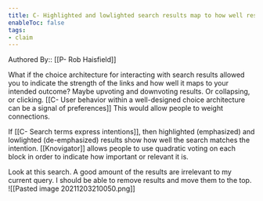 ```yaml
---
title: C- Highlighted and lowlighted search results map to how well results map to intentions
enableToc: false
tags:
- claim
---
```

Authored By:: [[P- Rob Haisfield]]

What if the choice architecture for interacting with search results allowed you to indicate the strength of the links and how well it maps to your intended outcome? Maybe upvoting and downvoting results. Or collapsing, or clicking. [[C- User behavior within a well-designed choice architecture can be a signal of preferences]] This would allow people to weight connections.

If [[C- Search terms express intentions]], then highlighted (emphasized) and lowlighted (de-emphasized) results show how well the search matches the intention. [[Knovigator]] allows people to use quadratic voting on each block in order to indicate how important or relevant it is.

Look at this search. A good amount of the results are irrelevant to my current query. I should be able to remove results and move them to the top.
![[Pasted image 20211203210050.png]]  

